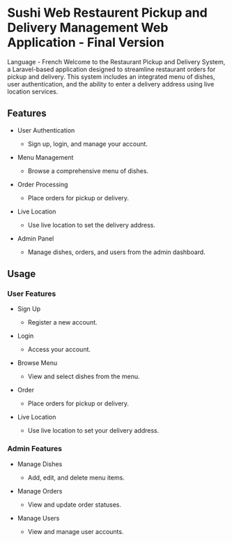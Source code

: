 <h1>Sushi Web Restaurent Pickup and Delivery Management Web Application - Final Version</h1>
Language - French
Welcome to the Restaurant Pickup and Delivery System, a Laravel-based application designed to streamline restaurant orders for pickup and delivery. This system includes an integrated menu of dishes, user authentication, and the ability to enter a delivery address using live location services.

## Features

- User Authentication
  - Sign up, login, and manage your account.

- Menu Management
  - Browse a comprehensive menu of dishes.

- Order Processing
  - Place orders for pickup or delivery.

- Live Location
  - Use live location to set the delivery address.

- Admin Panel
  - Manage dishes, orders, and users from the admin dashboard.

## Usage

### User Features

- Sign Up
  - Register a new account.

- Login
  - Access your account.

- Browse Menu
  - View and select dishes from the menu.

- Order
  - Place orders for pickup or delivery.

- Live Location
  - Use live location to set your delivery address.

### Admin Features

- Manage Dishes
  - Add, edit, and delete menu items.

- Manage Orders
  - View and update order statuses.

- Manage Users
  - View and manage user accounts.
